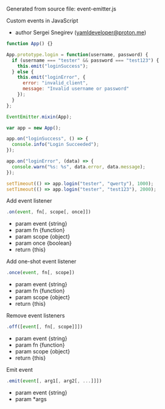 Generated from source file: event-emitter.js

Custom events in JavaScript
 * author Sergei Snegirev (yamldeveloper@proton.me)

```javascript
function App() {}

App.prototype.login = function(username, password) {
  if (username === "tester" && password === "test123") {
    this.emit("loginSuccess");
  } else {
    this.emit("loginError", {
      error: "invalid_client", 
      message: "Invalid username or password"
    });
  }
};

EventEmitter.mixin(App);

var app = new App();

app.on("loginSuccess", () => {
  console.info("Login Succeeded");
});

app.on("loginError", (data) => {
  console.warn("%s: %s", data.error, data.message);
});

setTimeout(() => app.login("tester", "qwerty"), 1000);
setTimeout(() => app.login("tester", "test123"), 2000);
```

Add event listener

```javascript
.on(event, fn[, scope[, once]])
```

 * param event {string}
 * param fn {function}
 * param scope {object}
 * param once {boolean}
 * return {this}

Add one-shot event listener

```javascript
.once(event, fn[, scope])
```

 * param event {string}
 * param fn {function}
 * param scope {object}
 * return {this}

Remove event listeners

```javascript
.off([event[, fn[, scope]]])
```

 * param event {string}
 * param fn {function}
 * param scope {object}
 * return {this}

Emit event

```javascript
.emit(event[, arg1[, arg2[, ...]]])
```

 * param event {string}
 * param *args
